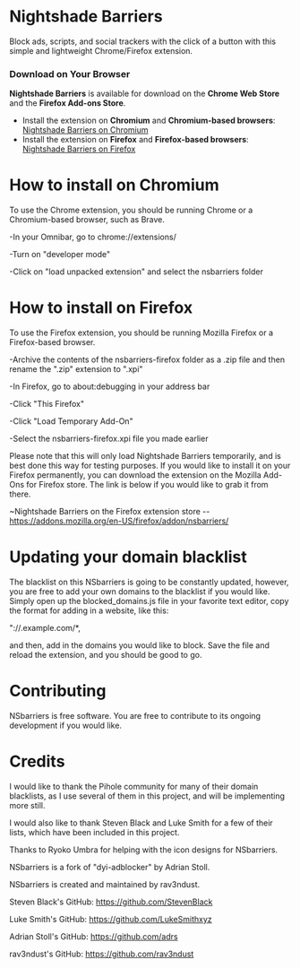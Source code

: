 # Nightshade Barriers

Block ads, scripts, and social trackers with the click of a button with this simple and lightweight Chrome/Firefox extension.

### Download on Your Browser

**Nightshade Barriers** is available for download on the **Chrome Web Store** and the **Firefox Add-ons Store**.

- Install the extension on **Chromium** and **Chromium-based browsers**: [Nightshade Barriers on Chromium](https://chrome.google.com/webstore/detail/nightshade-barriers/bkjhmmmjmofjiidchigfgnbgmminkknl)
- Install the extension on **Firefox** and **Firefox-based browsers**: [Nightshade Barriers on Firefox](https://addons.mozilla.org/en-US/firefox/addon/nsbarriers/)

# How to install on Chromium

To use the Chrome extension, you should be running Chrome or a Chromium-based browser, such as Brave.

-In your Omnibar, go to chrome://extensions/

-Turn on "developer mode"

-Click on "load unpacked extension" and select the nsbarriers folder

# How to install on Firefox

To use the Firefox extension, you should be running Mozilla Firefox or a Firefox-based browser. 

-Archive the contents of the nsbarriers-firefox folder as a .zip file and then rename the ".zip" extension to ".xpi"

-In Firefox, go to about:debugging in your address bar

-Click "This Firefox"

-Click "Load Temporary Add-On"

-Select the nsbarriers-firefox.xpi file you made earlier

Please note that this will only load Nightshade Barriers temporarily, and is best done this way for testing purposes. If you would like to install it on your Firefox permanently, you can download the extension on the Mozilla Add-Ons for Firefox store. The link is below if you would like to grab it from there. 

~Nightshade Barriers on the Firefox extension store -- https://addons.mozilla.org/en-US/firefox/addon/nsbarriers/

# Updating your domain blacklist

The blacklist on this NSbarriers is going to be constantly updated, however, you are free to add your own domains to the blacklist if you would like. Simply open up the blocked_domains.js file in your favorite text editor, copy the format for adding in a website, like this:

"://.example.com/*,

and then, add in the domains you would like to block. Save the file and reload the extension, and you should be good to go.

# Contributing

NSbarriers is free software. You are free to contribute to its ongoing development if you would like.

# Credits

I would like to thank the Pihole community for many of their domain blacklists, as I use several of them in this project, and will be implementing more still. 

I would also like to thank Steven Black and Luke Smith for a few of their lists, which have been included in this project. 

Thanks to Ryoko Umbra for helping with the icon designs for NSbarriers.

NSbarriers is a fork of "dyi-adblocker" by Adrian Stoll.

NSbarriers is created and maintained by rav3ndust. 

Steven Black's GitHub: https://github.com/StevenBlack

Luke Smith's GitHub: https://github.com/LukeSmithxyz

Adrian Stoll's GitHub: https://github.com/adrs

rav3ndust's GitHub: https://github.com/rav3ndust
